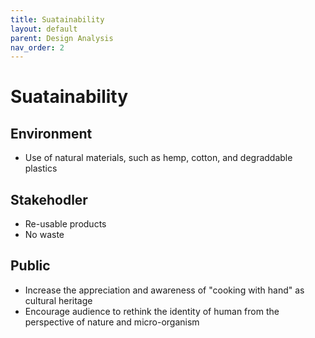 ```yaml
---
title: Suatainability
layout: default
parent: Design Analysis
nav_order: 2
---
```


# Suatainability
## Environment
- Use of natural materials, such as hemp, cotton, and degraddable plastics
  
## Stakehodler 
- Re-usable products
- No waste

## Public
- Increase the appreciation and awareness of "cooking with hand" as cultural heritage
- Encourage audience to rethink the identity of human from the perspective of nature and micro-organism
